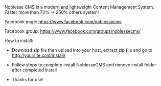 Noblesse CMS is a modern and lightweight Content Management System. Faster more than 70% -> 250% others system!

Facebook page: https://www.facebook.com/noblessecms

Facebook group: https://www.facebook.com/groups/noblessecms/

How to install:

- Download zip file then upload into your host, extract zip file and go to http://yoursite.com/install/

- Follow steps to complete install NoblesseCMS and remove install folder after completed install

- Thanks for use!
